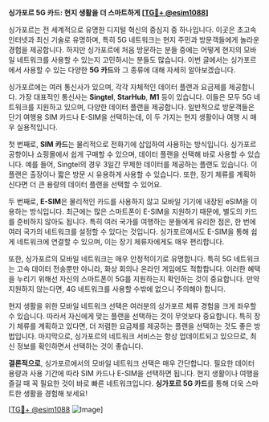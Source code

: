**싱가포르 5G 카드: 현지 생활을 더 스마트하게 [[TG💪+ @esim1088](https://t.me/s/esim1088)]**

싱가포르는 전 세계적으로 유명한 디지털 혁신의 중심지 중 하나입니다. 이곳은 초고속 인터넷과 최신 기술로 유명하며, 특히 5G 네트워크는 현지 주민과 방문객들에게 놀라운 경험을 제공합니다. 하지만 싱가포르에 처음 방문하는 분들 중에는 어떻게 현지의 모바일 네트워크를 사용할 수 있는지 고민하시는 분들도 많습니다. 이번 글에서는 싱가포르에서 사용할 수 있는 다양한 **5G 카드**와 그 종류에 대해 자세히 알아보겠습니다.

싱가포르에는 여러 통신사가 있으며, 각각 자체적인 데이터 플랜과 요금제를 제공합니다. 가장 대표적인 통신사는 **Singtel**, **StarHub**, **M1** 등이 있습니다. 이들은 모두 5G 네트워크를 지원하고 있으며, 다양한 데이터 플랜을 제공합니다. 일반적으로 방문객들은 단기 여행용 SIM 카드나 E-SIM을 선택하는데, 이 두 가지는 현지 생활이나 여행 시 매우 실용적입니다.

첫 번째로, **SIM 카드**는 물리적으로 전화기에 삽입하여 사용하는 방식입니다. 싱가포르 공항이나 쇼핑몰에서 쉽게 구매할 수 있으며, 데이터 플랜을 선택해 바로 사용할 수 있습니다. 예를 들어, Singtel의 경우 3일간 무제한 데이터를 제공하는 플랜도 있습니다. 이 플랜은 출장이나 짧은 방문 시 유용하게 사용할 수 있습니다. 또한, 장기 체류를 계획하신다면 더 큰 용량의 데이터 플랜을 선택할 수 있어요.

두 번째로, **E-SIM**은 물리적인 카드를 사용하지 않고 모바일 기기에 내장된 eSIM을 이용하는 방식입니다. 최근에는 많은 스마트폰이 E-SIM을 지원하기 때문에, 별도의 카드를 준비하지 않아도 됩니다. 특히 여러 국가를 여행하는 분들에게 유리한 점은, 한 번에 여러 국가의 네트워크를 설정할 수 있다는 것입니다. 싱가포르에서도 E-SIM을 통해 쉽게 네트워크에 연결할 수 있으며, 이는 장기 체류자에게도 매우 편리합니다.

또한, 싱가포르의 모바일 네트워크는 매우 안정적이기로 유명합니다. 특히 5G 네트워크는 고속 데이터 전송뿐만 아니라, 화상 회의나 온라인 게임에도 적합합니다. 이러한 혜택을 누리기 위해선 자신의 스마트폰이 5G를 지원하는지 확인하는 것이 중요합니다. 만약 지원하지 않는다면, 4G 네트워크를 사용할 수밖에 없으니 주의해야 합니다.

현지 생활을 위한 모바일 네트워크 선택은 여러분의 싱가포르 체류 경험을 크게 좌우할 수 있습니다. 따라서 자신에게 맞는 플랜을 선택하는 것이 무엇보다 중요합니다. 특히 장기 체류를 계획하고 있다면, 더 저렴한 요금제를 제공하는 플랜을 선택하는 것도 좋은 방법입니다. 마지막으로, 싱가포르의 네트워크 서비스는 항상 업데이트되고 있으므로, 최신 정보를 확인하면서 선택하는 것이 좋습니다.

**결론적으로**, 싱가포르에서의 모바일 네트워크 선택은 매우 간단합니다. 필요한 데이터 용량과 사용 기간에 따라 SIM 카드나 E-SIM을 선택하면 됩니다. 현지 생활이나 여행을 즐길 때 꼭 필요한 것이 바로 빠른 네트워크입니다. **싱가포르 5G 카드**를 통해 더욱 스마트한 생활을 경험해 보세요!

[[TG💪+ @esim1088](https://t.me/s/esim1088) ![Image](https://i.postimg.cc/Y0z9fWf4/image.png)]